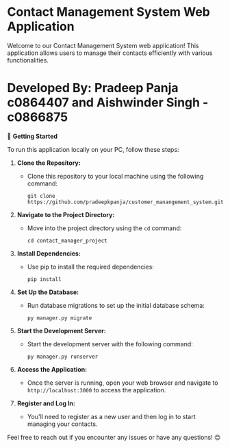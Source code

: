 # Contact Management System Web Application

Welcome to our Contact Management System web application! This application allows users to manage their contacts efficiently with various functionalities.

# Developed By: Pradeep Panja c0864407 and Aishwinder Singh - c0866875

🚀 **Getting Started**

To run this application locally on your PC, follow these steps:

1. **Clone the Repository:**

   - Clone this repository to your local machine using the following command:
     ```
     git clone https://github.com/pradeepkpanja/customer_manangement_system.git
     ```

2. **Navigate to the Project Directory:**

   - Move into the project directory using the `cd` command:
     ```
     cd contact_manager_project
     ```

3. **Install Dependencies:**

   - Use pip to install the required dependencies:
     ```
     pip install
     ```

4. **Set Up the Database:**
   - Run database migrations to set up the initial database schema:
     ```
     py manager.py migrate
     ```

5. **Start the Development Server:**

   - Start the development server with the following command:
     ```
     py manager.py runserver
     ```

6. **Access the Application:**

   - Once the server is running, open your web browser and navigate to `http://localhost:3000` to access the application.

7. **Register and Log In:**
   - You'll need to register as a new user and then log in to start managing your contacts.

Feel free to reach out if you encounter any issues or have any questions! 😊
